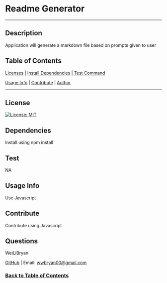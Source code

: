 # Readme Generator

--------------------------------------
## Description

Application will generate a markdown file based on prompts given to user

## Table of Contents

[Licenses](#License)    |   [Install Dependencies](#Dependencies)   |   [Test Command](#Test)

[Usage Info](#Usage-Info)  |   [Contribute](#Contribute)               |   [Author](#Author)

--------------------------------------

## License

[![License: MIT](https://img.shields.io/badge/License-MIT-yellow.svg)](https://opensource.org/licenses/MIT)

## Dependencies

Install using npm install

## Test

NA

## Usage Info

Use Javascript

## Contribute

Contribute using Javascript

## Questions

WeiLiBryan

[GitHub](https://github.com/WeiLiBryan) | Email: wwbryan00@gmail.com

### [Back to Table of Contents](#table-of-contents)
